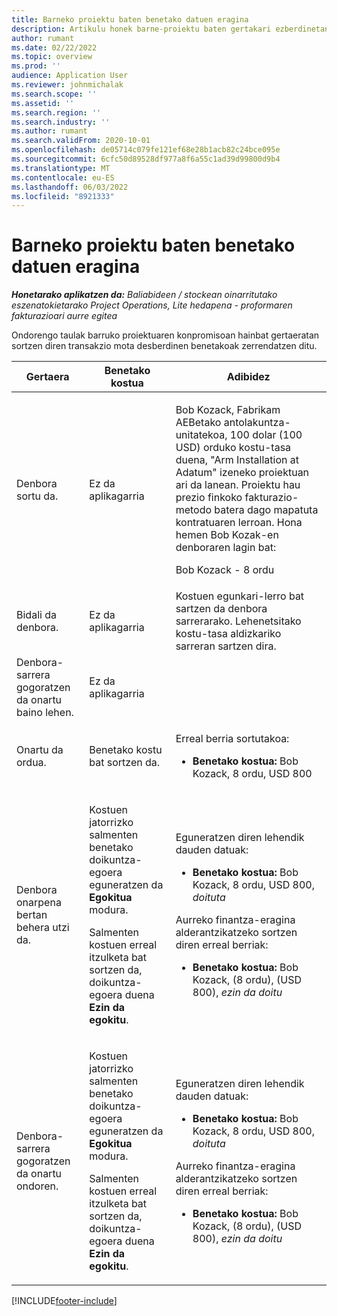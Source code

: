 ```yaml
---
title: Barneko proiektu baten benetako datuen eragina
description: Artikulu honek barne-proiektu baten gertakari ezberdinetan Errealak taulan duen eraginari buruzko informazioa eskaintzen du Microsoft Dynamics 365 Project Operations.
author: rumant
ms.date: 02/22/2022
ms.topic: overview
ms.prod: ''
audience: Application User
ms.reviewer: johnmichalak
ms.search.scope: ''
ms.assetid: ''
ms.search.region: ''
ms.search.industry: ''
ms.author: rumant
ms.search.validFrom: 2020-10-01
ms.openlocfilehash: de05714c079fe121ef68e28b1acb82c24bce095e
ms.sourcegitcommit: 6cfc50d89528df977a8f6a55c1ad39d99800d9b4
ms.translationtype: MT
ms.contentlocale: eu-ES
ms.lasthandoff: 06/03/2022
ms.locfileid: "8921333"
---
```

# <a name="actuals-impact-for-an-internal-project"></a>Barneko proiektu baten benetako datuen eragina

_**Honetarako aplikatzen da:** Baliabideen / stockean oinarritutako eszenatokietarako Project Operations, Lite hedapena - proformaren fakturazioari aurre egitea_

Ondorengo taulak barruko proiektuaren konpromisoan hainbat gertaeratan sortzen diren transakzio mota desberdinen benetakoak zerrendatzen ditu.

| Gertaera | Benetako kostua | Adibidez |
|---|---|---|
| Denbora sortu da. | Ez da aplikagarria | <p>Bob Kozack, Fabrikam AEBetako antolakuntza-unitatekoa, 100 dolar (100 USD) orduko kostu-tasa duena, "Arm Installation at Adatum" izeneko proiektuan ari da lanean. Proiektu hau prezio finkoko fakturazio-metodo batera dago mapatuta kontratuaren lerroan. Hona hemen Bob Kozak-en denboraren lagin bat:</p><p>Bob Kozack - 8 ordu</p> |
| Bidali da denbora. | Ez da aplikagarria | Kostuen egunkari-lerro bat sartzen da denbora sarrerarako. Lehenetsitako kostu-tasa aldizkariko sarreran sartzen dira. |
| Denbora-sarrera gogoratzen da onartu baino lehen. | Ez da aplikagarria | |
| Onartu da ordua. | Benetako kostu bat sortzen da. | <p>Erreal berria sortutakoa:</p><ul><li>**Benetako kostua:** Bob Kozack, 8 ordu, USD 800</li></ul> |
| Denbora onarpena bertan behera utzi da. | <p>Kostuen jatorrizko salmenten benetako doikuntza-egoera eguneratzen da **Egokitua** modura.</p><p>Salmenten kostuen erreal itzulketa bat sortzen da, doikuntza-egoera duena **Ezin da egokitu**.</p> | <p>Eguneratzen diren lehendik dauden datuak:</p><ul><li>**Benetako kostua:** Bob Kozack, 8 ordu, USD 800, *doituta*</li></ul><p>Aurreko finantza-eragina alderantzikatzeko sortzen diren erreal berriak:</p><ul><li>**Benetako kostua:** Bob Kozack, (8 ordu), (USD 800), *ezin da doitu*</li></ul> |
| Denbora-sarrera gogoratzen da onartu ondoren. | <p>Kostuen jatorrizko salmenten benetako doikuntza-egoera eguneratzen da **Egokitua** modura.</p><p>Salmenten kostuen erreal itzulketa bat sortzen da, doikuntza-egoera duena **Ezin da egokitu**.</p> | <p>Eguneratzen diren lehendik dauden datuak:</p><ul><li>**Benetako kostua:** Bob Kozack, 8 ordu, USD 800, *doituta*</li></ul><p>Aurreko finantza-eragina alderantzikatzeko sortzen diren erreal berriak:</p><ul><li>**Benetako kostua:** Bob Kozack, (8 ordu), (USD 800), *ezin da doitu*</li></ul> |

[!INCLUDE[footer-include](../includes/footer-banner.md)]
